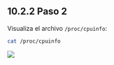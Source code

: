 ## 10.2.2 Paso 2
Visualiza el archivo `/proc/cpuinfo`:

```bash
cat /proc/cpuinfo
```

![](https://ndg-content-dev.s3.amazonaws.com/media/images/labs/10.3.2_1.png)
